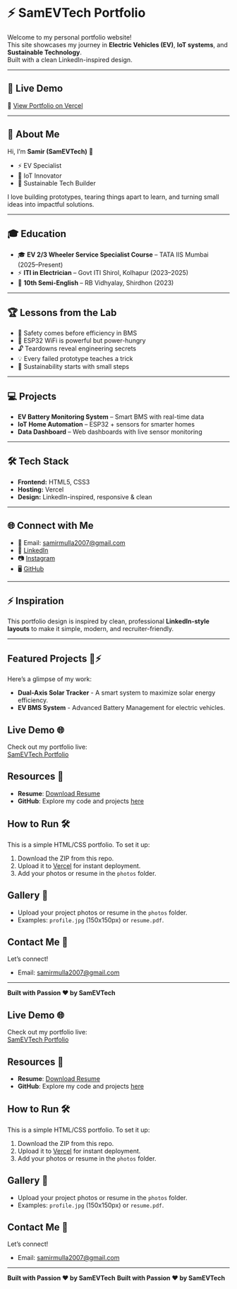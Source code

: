 # ⚡ SamEVTech Portfolio

Welcome to my personal portfolio website!  
This site showcases my journey in **Electric Vehicles (EV)**, **IoT systems**, and **Sustainable Technology**.  
Built with a clean LinkedIn-inspired design.

---

## 🚀 Live Demo
🔗 [View Portfolio on Vercel]([https://your-vercel-link.vercel.app](https://github.com/SamEVTech/sam-evtech-portfolio-/edit/main/README.md))

---

## 📖 About Me
Hi, I’m **Samir (SamEVTech)** 👋  
- ⚡ EV Specialist  
- 📡 IoT Innovator  
- 🌱 Sustainable Tech Builder  

I love building prototypes, tearing things apart to learn, and turning small ideas into impactful solutions.

---

## 🎓 Education
- 🎓 **EV 2/3 Wheeler Service Specialist Course** – TATA IIS Mumbai (2025–Present)  
- ⚡ **ITI in Electrician** – Govt ITI Shirol, Kolhapur (2023–2025)  
- 📘 **10th Semi-English** – RB Vidhyalay, Shirdhon (2023)  

---

## 🏆 Lessons from the Lab
- 🔋 Safety comes before efficiency in BMS  
- 📡 ESP32 WiFi is powerful but power-hungry  
- 🔓 Teardowns reveal engineering secrets  
- 💡 Every failed prototype teaches a trick  
- 🌿 Sustainability starts with small steps  

---

## 💻 Projects
- **EV Battery Monitoring System** – Smart BMS with real-time data  
- **IoT Home Automation** – ESP32 + sensors for smarter homes  
- **Data Dashboard** – Web dashboards with live sensor monitoring  

---

## 🛠 Tech Stack
- **Frontend:** HTML5, CSS3  
- **Hosting:** Vercel  
- **Design:** LinkedIn-inspired, responsive & clean  

---

## 🌐 Connect with Me
- 📧 Email: [samirmulla2007@gmail.com](mailto:samirmulla2007@gmail.com)  
- 💼 [LinkedIn](https://www.linkedin.com/in/sam-evtech-451520380)  
- 📷 [Instagram](https://instagram.com/_samir_m___)  
- 🖥 [GitHub](https://github.com/samirmulla)  

---

## ⚡ Inspiration
This portfolio design is inspired by clean, professional **LinkedIn-style layouts** to make it simple, modern, and recruiter-friendly.

---

## Featured Projects 🚗⚡
Here’s a glimpse of my work:
- **Dual-Axis Solar Tracker** - A smart system to maximize solar energy efficiency.
- **EV BMS System** - Advanced Battery Management for electric vehicles.

## Live Demo 🌐
Check out my portfolio live:  
[SamEVTech Portfolio](https://sam-evtech-portfolio.vercel.app)

## Resources 📂
- **Resume**: [Download Resume](photos/resume.pdf)
- **GitHub**: Explore my code and projects [here](https://github.com/SamEVTech)

## How to Run 🛠️
This is a simple HTML/CSS portfolio. To set it up:
1. Download the ZIP from this repo.
2. Upload it to [Vercel](https://vercel.com) for instant deployment.
3. Add your photos or resume in the `photos` folder.

## Gallery 📸
- Upload your project photos or resume in the `photos` folder.
- Examples: `profile.jpg` (150x150px) or `resume.pdf`.

## Contact Me 📧
Let’s connect!  
- Email: [samirmulla2007@gmail.com](mailto:samirmulla2007@gmail.com)

---

**Built with Passion ❤️ by SamEVTech**
## Live Demo 🌐
Check out my portfolio live:  
[SamEVTech Portfolio](https://sam-evtech-portfolio.vercel.app)

## Resources 📂
- **Resume**: [Download Resume](photos/resume.pdf)
- **GitHub**: Explore my code and projects [here](https://github.com/SamEVTech)

## How to Run 🛠️
This is a simple HTML/CSS portfolio. To set it up:
1. Download the ZIP from this repo.
2. Upload it to [Vercel](https://vercel.com) for instant deployment.
3. Add your photos or resume in the `photos` folder.

## Gallery 📸
- Upload your project photos or resume in the `photos` folder.
- Examples: `profile.jpg` (150x150px) or `resume.pdf`.

## Contact Me 📧
Let’s connect!  
- Email: [samirmulla2007@gmail.com](mailto:samirmulla2007@gmail.com)

---

**Built with Passion ❤️ by SamEVTech**
**Built with Passion ❤️ by SamEVTech**
